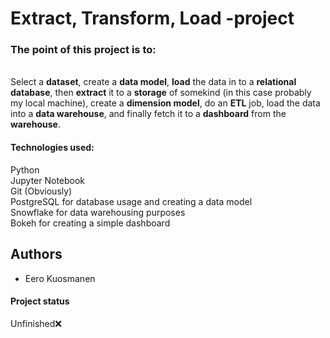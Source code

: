 # Extract, Transform, Load -project  

### The point of this project is to: 
<br>
Select a <strong>dataset</strong>, create a <strong>data model</strong>, <strong>load</strong> the data in to a <strong>relational database</strong>,
then <strong>extract</strong> it to a <strong>storage</strong> of somekind (in this case probably my local machine), create a <strong>dimension model</strong>,
do an <strong>ETL</strong> job, load the data into a <strong>data warehouse</strong>, and finally fetch it to a <strong>dashboard</strong> from the <strong>warehouse</strong>.
<br>

#### **Technologies used**: 
Python <br>
Jupyter Notebook <br>
Git (Obviously) <br>
PostgreSQL for database usage and creating a data model <br>
Snowflake for data warehousing purposes <br>
Bokeh for creating a simple dashboard

## Authors  
<ul>
  <li>Eero Kuosmanen</li>
</ul>

#### Project status
Unfinished❌
